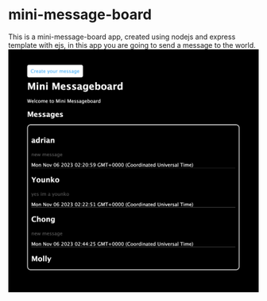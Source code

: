 # mini-message-board
This is a mini-message-board app, created using nodejs and express template with ejs,
in this app you are going to send a message to the world.
![App Screenshot](./assets/messageboardss.png)
